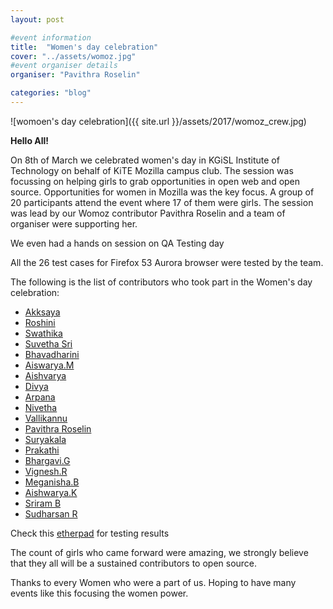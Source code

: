 ```yaml
---
layout: post

#event information
title:  "Women's day celebration"
cover: "../assets/womoz.jpg"
#event organiser details
organiser: "Pavithra Roselin"

categories: "blog"
---
```


![womoen's day celebration]({{ site.url }}/assets/2017/womoz_crew.jpg)

**Hello All!**

<p>On 8th of March we celebrated women's day in KGiSL Institute of Technology on behalf of KiTE Mozilla campus club. The session was focussing on helping girls to grab opportunities in open web and open source. Opportunities for women in Mozilla was the key focus. A group of 20 participants attend the event where 17 of them were girls. The session was lead by our Womoz contributor Pavithra Roselin and a team of organiser were supporting her.</p>

<p>We even had a hands on session on QA Testing day</p>

All the  26 test cases for Firefox 53 Aurora browser were tested by the team.

The following is the list of contributors who took part in the Women's day celebration:
- [Akksaya](https://twitter.com/akksaya_rajasri)
- [Roshini](https://twitter.com/)
- [Swathika](https://twitter.com/)
- [Suvetha Sri](https://twitter.com/)
- [Bhavadharini](https://github.com/Bhavadharini2721)
- [Aiswarya.M](https://twitter.com/)
- [Aishvarya](https://twitter.com/)
- [Divya](https://twitter.com/)
- [Arpana](https://github.com/Arpana02)
- [Nivetha](https://twitter.com/)
- [Vallikannu](https://twitter.com/)
- [Pavithra Roselin](https://twitter.com/RoselinPavithra)
- [Suryakala](https://twitter.com/)
- [Prakathi](https://twitter.com/)
- [Bhargavi.G](https://twitter.com/)
- [Vignesh.R](https://twitter.com/)
- [Meganisha.B](https://twitter.com/)
- [Aishwarya.K](https://twitter.com/)
- [Sriram B](https://twitter.com/imSriramB)
- [Sudharsan R](https://twitter.com/sudhar1996)


Check this [etherpad](https://public.etherpad-mozilla.org/p/MozillaIN_QA_Test_Day-20170303) for testing results

<p>The count of girls who came forward were amazing, we strongly believe that they all will be a sustained contributors to open source.</p>

<p>Thanks to every Women who were a part of us. Hoping to have many events like this focusing the women power.</p>

